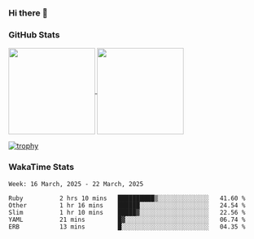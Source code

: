### Hi there 👋

### GitHub Stats

<a href="https://github.com/anuraghazra/github-readme-stats">
  <img align="center" height="170px" src="https://github-readme-stats.vercel.app/api/top-langs/?username=tksfjt1024&layout=compact&count_private=true&show_icons=true&show_icons=true&theme=graywhite" />
</a>
<a href="https://github.com/anuraghazra/github-readme-stats">
  <img align="center" height="170px" src="https://github-readme-stats.vercel.app/api?username=tksfjt1024&count_private=true&show_icons=true&show_icons=true&theme=graywhite" />
</a>

[![trophy](https://github-profile-trophy.vercel.app/?username=tksfjt1024)](https://github.com/ryo-ma/github-profile-trophy)

### WakaTime Stats

<!--START_SECTION:waka-->
```text
Week: 16 March, 2025 - 22 March, 2025

Ruby          2 hrs 10 mins   ██████████▒░░░░░░░░░░░░░░   41.60 % 
Other         1 hr 16 mins    ██████░░░░░░░░░░░░░░░░░░░   24.54 % 
Slim          1 hr 10 mins    █████▓░░░░░░░░░░░░░░░░░░░   22.56 % 
YAML          21 mins         █▓░░░░░░░░░░░░░░░░░░░░░░░   06.74 % 
ERB           13 mins         █░░░░░░░░░░░░░░░░░░░░░░░░   04.35 % 
```
<!--END_SECTION:waka-->
